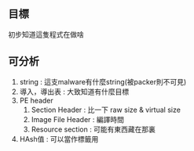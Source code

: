 ## 目標
初步知道這隻程式在做啥
## 可分析
1. string : 這支malware有什麼string(被packer則不可見)
2. 導入，導出表 : 大致知道有什麼目標
3. PE header
	1. Section Header : 比一下 raw size & virtual size
	2. Image File Header : 編譯時間
	3. Resource section : 可能有東西藏在那裏
4. HAsh值 : 可以當作標籤用
